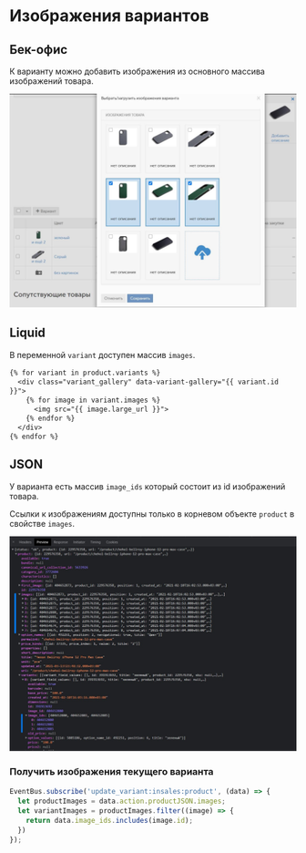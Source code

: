 # Изображения вариантов

## Бек-офис

К варианту можно добавить изображения из основного массива изображений товара.

![](/img/images_variants.jpg)

## Liquid

В переменной `variant` доступен массив `images`.

```
{% for variant in product.variants %}
  <div class="variant_gallery" data-variant-gallery="{{ variant.id }}">
    {% for image in variant.images %}
      <img src="{{ image.large_url }}">
    {% endfor %} 
  </div>
{% endfor %}
```

## JSON

У варианта есть массив `image_ids` который состоит из id изображений товара. 

Ссылки к изображениям доступны только в корневом объекте `product` в свойстве `images`.

![](/img/json_variant_images.jpg)

### Получить изображения текущего варианта

```js
EventBus.subscribe('update_variant:insales:product', (data) => {
  let productImages = data.action.productJSON.images;
  let variantImages = productImages.filter((image) => {
    return data.image_ids.includes(image.id);
  })
});
```
